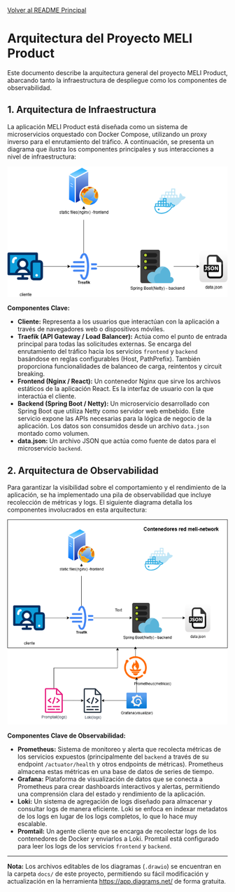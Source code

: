 [Volver al README Principal](../README.md)

# Arquitectura del Proyecto MELI Product

Este documento describe la arquitectura general del proyecto MELI Product, abarcando tanto la infraestructura de despliegue como los componentes de observabilidad.

## 1. Arquitectura de Infraestructura

La aplicación MELI Product está diseñada como un sistema de microservicios orquestado con Docker Compose, utilizando un proxy inverso para el enrutamiento del tráfico. A continuación, se presenta un diagrama que ilustra los componentes principales y sus interacciones a nivel de infraestructura:

![Diagrama de Arquitectura de Infraestructura](meli-product.drawio.png)

**Componentes Clave:**

*   **Cliente:** Representa a los usuarios que interactúan con la aplicación a través de navegadores web o dispositivos móviles.
*   **Traefik (API Gateway / Load Balancer):** Actúa como el punto de entrada principal para todas las solicitudes externas. Se encarga del enrutamiento del tráfico hacia los servicios `frontend` y `backend` basándose en reglas configurables (Host, PathPrefix). También proporciona funcionalidades de balanceo de carga, reintentos y circuit breaking.
*   **Frontend (Nginx / React):** Un contenedor Nginx que sirve los archivos estáticos de la aplicación React. Es la interfaz de usuario con la que interactúa el cliente.
*   **Backend (Spring Boot / Netty):** Un microservicio desarrollado con Spring Boot que utiliza Netty como servidor web embebido. Este servicio expone las APIs necesarias para la lógica de negocio de la aplicación. Los datos son consumidos desde un archivo `data.json` montado como volumen.
*   **data.json:** Un archivo JSON que actúa como fuente de datos para el microservicio `backend`.

## 2. Arquitectura de Observabilidad

Para garantizar la visibilidad sobre el comportamiento y el rendimiento de la aplicación, se ha implementado una pila de observabilidad que incluye recolección de métricas y logs. El siguiente diagrama detalla los componentes involucrados en esta arquitectura:

![Diagrama de Arquitectura de Observabilidad](meli-product-observability.drawio.png)

**Componentes Clave de Observabilidad:**

*   **Prometheus:** Sistema de monitoreo y alerta que recolecta métricas de los servicios expuestos (principalmente del `backend` a través de su endpoint `/actuator/health` y otros endpoints de métricas). Prometheus almacena estas métricas en una base de datos de series de tiempo.
*   **Grafana:** Plataforma de visualización de datos que se conecta a Prometheus para crear dashboards interactivos y alertas, permitiendo una comprensión clara del estado y rendimiento de la aplicación.
*   **Loki:** Un sistema de agregación de logs diseñado para almacenar y consultar logs de manera eficiente. Loki se enfoca en indexar metadatos de los logs en lugar de los logs completos, lo que lo hace muy escalable.
*   **Promtail:** Un agente cliente que se encarga de recolectar logs de los contenedores de Docker y enviarlos a Loki. Promtail está configurado para leer los logs de los servicios `frontend` y `backend`.

---

**Nota:** Los archivos editables de los diagramas (`.drawio`) se encuentran en la carpeta `docs/` de este proyecto, permitiendo su fácil modificación y actualización en la herramienta https://app.diagrams.net/ de forma gratuita.